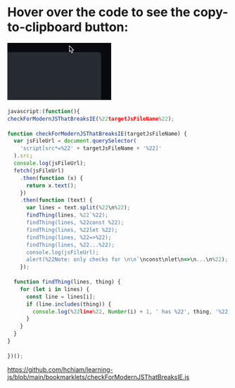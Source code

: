 <!-- View on GitHub to get the convenient copy-to-clipboard button: -->

# Hover over the code to see the copy-to-clipboard button:

![animation showing how to hover to get the copy-to-clipboard button](copy-code-to-clipboard.gif)

```js
javascript:(function(){
checkForModernJSThatBreaksIE(%22targetJsFileName%22);

function checkForModernJSThatBreaksIE(targetJsFileName) {
  var jsFileUrl = document.querySelector(
    'script[src*=%22' + targetJsFileName + '%22]'
  ).src;
  console.log(jsFileUrl);
  fetch(jsFileUrl)
    .then(function (x) {
      return x.text();
    })
    .then(function (text) {
      var lines = text.split(%22\n%22);
      findThing(lines, %22`%22);
      findThing(lines, %22const %22);
      findThing(lines, %22let %22);
      findThing(lines, %22=>%22);
      findThing(lines, %22...%22);
      console.log(jsFileUrl);
      alert(%22Note: only checks for \n\n`\nconst\nlet\n=>\n...\n%22);
    });

  function findThing(lines, thing) {
    for (let i in lines) {
      const line = lines[i];
      if (line.includes(thing)) {
        console.log(%22line%22, Number(i) + 1, ' has %22', thing, '%22:\n', line, %22\n%22);
      }
    }
  }
}

})();
```

https://github.com/hchiam/learning-js/blob/main/bookmarklets/checkForModernJSThatBreaksIE.js
